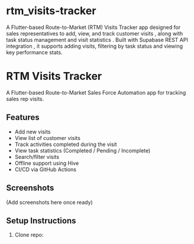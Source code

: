 # rtm_visits-tracker
A Flutter-based Route-to-Market (RTM) Visits Tracker app designed for sales representatives to add, view, and track customer visits , along with task status management and visit statistics . Built with Supabase REST API integration , it supports adding visits, filtering by task status and viewing key performance stats.
# RTM Visits Tracker

A Flutter-based Route-to-Market Sales Force Automation app for tracking sales rep visits.

## Features

- Add new visits
- View list of customer visits
- Track activities completed during the visit
- View task statistics (Completed / Pending / Incomplete)
- Search/filter visits
- Offline support using Hive
- CI/CD via GitHub Actions

## Screenshots

(Add screenshots here once ready)

## Setup Instructions

1. Clone repo:

